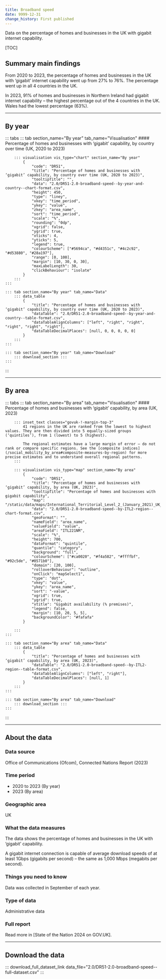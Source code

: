 ```yaml
---
title: Broadband speed
date: 9999-12-31
change_history: First published
---
```


Data on the percentage of homes and businesses in the UK with gigabit internet capability.

[TOC]

## Summary main findings

From 2020 to 2023, the percentage of homes and businesses in the UK with ‘gigabit’ internet capability went up from 27% to 76%. The percentage went up in all 4 countries in the UK. 

In 2023, 91% of homes and businesses in Northern Ireland had gigabit internet capability – the highest percentage out of the 4 countries in the UK. Wales had the lowest percentage (63%).

---

## By year

::: tabs
    ::: tab section_name="By year" tab_name="Visualisation"
        #### Percentage of homes and businesses with ‘gigabit’ capability, by country over time (UK, 2020 to 2023)

        ::: visualisation vis_type="chart" section_name="By year"
            {
                "code": "DR51",
                "title": "Percentage of homes and businesses with ‘gigabit’ capability, by country over time (UK, 2020 to 2023)",
                "tooltipTitle": "",
                "data": "2.0/DR51-2.0-broadband-speed--by-year-and-country--chart-format.csv",
                "height": 450,
                "type": "liney",
                "xkey": "time_period",
                "ykey": "value",
                "zkey": "area_name",
                "sort": "time_period",
                "scale": "%",
                "rounding": "0dp",
                "xgrid": false,
                "ygrid": true,
                "xticks": 4,
                "yticks": 5,
                "legend": true,
                "colourScheme": ["#5694ca", "#d4351c", "#4c2c92", "#d53880", "#28a197"],
                "range": [0, 100],
                "margin": [10, 30, 0, 30],
                "maxLabelLength": 30,
                "clickBehaviour": "isolate"
            }
        :::
    :::

    ::: tab section_name="By year" tab_name="Data"
        ::: data_table
            {
                "title": "Percentage of homes and businesses with ‘gigabit’ capability, by country over time (UK, 2020 to 2023)",
                "dataTable": "2.0/DR51-2.0-broadband-speed--by-year-and-country--table-format.csv",
                "dataTableAlignColumns": ["left", "right", "right", "right", "right", "right"],
                "dataTableDecimalPlaces": [null, 0, 0, 0, 0, 0]
            }
        :::
    :::

    ::: tab section_name="By year" tab_name="Download"
        ::: download_section :::
    :::
:::

---

## By area

::: tabs
    ::: tab section_name="By area" tab_name="Visualisation"
        #### Percentage of homes and businesses with ‘gigabit’ capability, by area (UK, 2023)

        ::: inset_text classes="govuk-!-margin-top-3"
            41 regions in the UK are ranked from the lowest to highest values. They are then divided into 5 equally-sized groups (‘quintiles’), from 1 (lowest) to 5 (highest).
                    
            The regional estimates have a large margin of error – do not rank or compare specific regions. See the [composite indices](/social_mobility_by_area#composite-measures-by-region) for more precise estimates and to understand overall regional patterns.
        :::

        ::: visualisation vis_type="map" section_name="By area"
            {
                "code": "DR51",
                "title": "Percentage of homes and businesses with ‘gigabit’ capability, by area (UK, 2023)",
                "tooltipTitle": "Percentage of homes and businesses with gigabit capability",
                "map": "/static/data/maps/International_Territorial_Level_2_(January_2021)_UK_BUC.json",
                "data": "2.0/DR51-2.0-broadband-speed--by-ITL2-region--chart-format.csv",
                "geoFormat": "",
                "nameField": "area_name",
                "valueField": "value",
                "areaField": "ITL221NM",
                "scale": "%",
                "height": 700,
                "dataFormat": "quintile",
                "quantile": "category",
                "background": "full",
                "colourScheme": ["#ca0020", "#f4a582", "#ffffbf", "#92c5de", "#0571b0"],
                "domain": [20, 100],
                "rolloverBehaviour": "outline",
                "onClick": "mapSelect1",
                "type": "dot",
                "xkey": "value",
                "ykey": "area_name",
                "sort": "-value",
                "xgrid": true,
                "ygrid": true,
                "xtitle": "Gigabit availability (% premises)",
                "legend": false,
                "margin": [10, 20, 5, 5],
                "backgroundColor": "#fafafa"
            }
                
        :::
    :::

    ::: tab section_name="By area" tab_name="Data"
        ::: data_table
            {
                "title": "Percentage of homes and businesses with ‘gigabit’ capability, by area (UK, 2023)",
                "dataTable": "2.0/DR51-2.0-broadband-speed--by-ITL2-region--table-format.csv",
                "dataTableAlignColumns": ["left", "right"],
                "dataTableDecimalPlaces": [null, 1]
            }
        :::
    :::

    ::: tab section_name="By area" tab_name="Download"
        ::: download_section :::
    :::
:::

---

## About the data

### Data source
Office of Communications (Ofcom), Connected Nations Report (2023)

### Time period
* 2020 to 2023 (By year)
* 2023 (By area)

### Geographic area
UK

### What the data measures
The data shows the percentage of homes and businesses in the UK with ‘gigabit’ capability.

A gigabit internet connection is capable of average download speeds of at least 1Gbps (gigabits per second) – the same as 1,000 Mbps (megabits per second). 

### Things you need to know
Data was collected in September of each year.

### Type of data
Administrative data

### Full report
Read more in [State of the Nation 2024 on GOV.UK].

---

## Download the data

::: download_full_dataset_link data_file="2.0/DR51-2.0-broadband-speed--full-dataset.csv" :::
